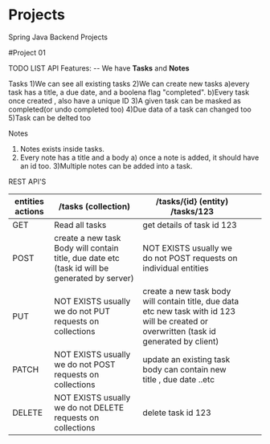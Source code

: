# Projects
Spring Java Backend Projects

#Project 01

TODO LIST API
Features:
-- We have **Tasks** and **Notes**

Tasks
1)We can see all existing tasks
2)We can create new tasks
  a)every task has a title, a due date, and a boolena flag "completed".
  b)Every task once created , also have a unique ID
3)A given task can be masked as completed(or undo completed too)
4)Due data of a task can changed too
5)Task can be delted too

Notes
1) Notes exists inside tasks.
2) Every note has a title and a body
  a) once a note is added, it should have an id too.
3)Multiple notes can be added into a task.



REST API'S


| entities   actions  | /tasks (collection)                                                                             | /tasks/{id} (entity)  /tasks/123                                                                                                           |   |   |
|---------------------|-------------------------------------------------------------------------------------------------|--------------------------------------------------------------------------------------------------------------------------------------------|---|---|
| GET                 | Read all tasks                                                                                  | get details of task id 123                                                                                                                 |   |   |
| POST                | create a new task Body will contain title, due date etc   (task id will be generated by server) | NOT EXISTS  usually we do not POST requests  on individual entities                                                                        |   |   |
| PUT                 | NOT EXISTS  usually we do not PUT requests  on collections                                      | create a new task body will contain title, due data etc new task with id 123 will be created or overwritten  (task id generated by client) |   |   |
| PATCH               | NOT EXISTS  usually we do not POST requests  on collections                                     | update an existing task body can contain new title , due date ..etc                                                                        |   |   |
| DELETE              | NOT EXISTS  usually we do not DELETE requests  on collections                                   | delete task id 123                                                                                                                         |   |   |
